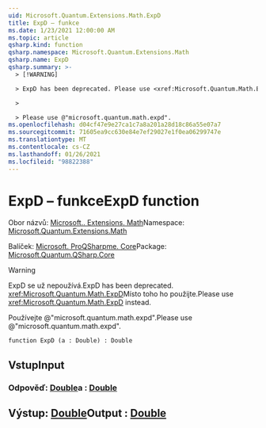 ```yaml
---
uid: Microsoft.Quantum.Extensions.Math.ExpD
title: ExpD – funkce
ms.date: 1/23/2021 12:00:00 AM
ms.topic: article
qsharp.kind: function
qsharp.namespace: Microsoft.Quantum.Extensions.Math
qsharp.name: ExpD
qsharp.summary: >-
  > [!WARNING]

  > ExpD has been deprecated. Please use <xref:Microsoft.Quantum.Math.ExpD> instead.

  >

  > Please use @"microsoft.quantum.math.expd".
ms.openlocfilehash: d04cf47e9e27ca1c7a8a201a28d18c86a55e07a7
ms.sourcegitcommit: 71605ea9cc630e84e7ef29027e1f0ea06299747e
ms.translationtype: MT
ms.contentlocale: cs-CZ
ms.lasthandoff: 01/26/2021
ms.locfileid: "98822388"
---
```

# <a name="expd-function"></a><span data-ttu-id="8d9e1-102">ExpD – funkce</span><span class="sxs-lookup"><span data-stu-id="8d9e1-102">ExpD function</span></span>

<span data-ttu-id="8d9e1-103">Obor názvů: [Microsoft.. Extensions. Math](xref:Microsoft.Quantum.Extensions.Math)</span><span class="sxs-lookup"><span data-stu-id="8d9e1-103">Namespace: [Microsoft.Quantum.Extensions.Math](xref:Microsoft.Quantum.Extensions.Math)</span></span>

<span data-ttu-id="8d9e1-104">Balíček: [Microsoft. ProQSharpme. Core](https://nuget.org/packages/Microsoft.Quantum.QSharp.Core)</span><span class="sxs-lookup"><span data-stu-id="8d9e1-104">Package: [Microsoft.Quantum.QSharp.Core](https://nuget.org/packages/Microsoft.Quantum.QSharp.Core)</span></span>


> [!WARNING]
> <span data-ttu-id="8d9e1-105">ExpD se už nepoužívá.</span><span class="sxs-lookup"><span data-stu-id="8d9e1-105">ExpD has been deprecated.</span></span> <span data-ttu-id="8d9e1-106"><xref:Microsoft.Quantum.Math.ExpD>Místo toho ho použijte.</span><span class="sxs-lookup"><span data-stu-id="8d9e1-106">Please use <xref:Microsoft.Quantum.Math.ExpD> instead.</span></span>
>
> <span data-ttu-id="8d9e1-107">Používejte @"microsoft.quantum.math.expd".</span><span class="sxs-lookup"><span data-stu-id="8d9e1-107">Please use @"microsoft.quantum.math.expd".</span></span>



```qsharp
function ExpD (a : Double) : Double
```


## <a name="input"></a><span data-ttu-id="8d9e1-108">Vstup</span><span class="sxs-lookup"><span data-stu-id="8d9e1-108">Input</span></span>

### <a name="a--double"></a><span data-ttu-id="8d9e1-109">Odpověď: [Double](xref:microsoft.quantum.lang-ref.double)</span><span class="sxs-lookup"><span data-stu-id="8d9e1-109">a : [Double](xref:microsoft.quantum.lang-ref.double)</span></span>





## <a name="output--double"></a><span data-ttu-id="8d9e1-110">Výstup: [Double](xref:microsoft.quantum.lang-ref.double)</span><span class="sxs-lookup"><span data-stu-id="8d9e1-110">Output : [Double](xref:microsoft.quantum.lang-ref.double)</span></span>

